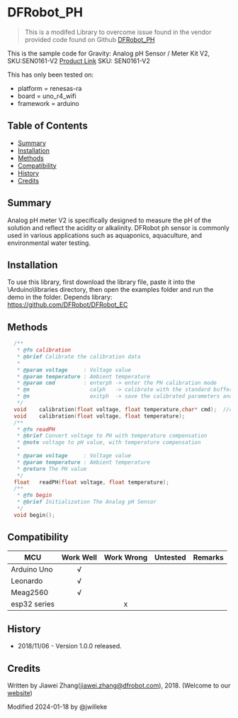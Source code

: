 # DFRobot_PH

> This is a modifed Library to overcome issue found in the vendor provided code found on Github [DFRobot_PH](https://github.com/DFRobot/DFRobot_PH)

This is the sample code for Gravity: Analog pH Sensor / Meter Kit V2, SKU:SEN0161-V2 [Product Link](https://www.dfrobot.com/product-1782.html) SKU: SEN0161-V2

This has only been tested on:

- platform = renesas-ra
- board = uno_r4_wifi
- framework = arduino

## Table of Contents

- [Summary](#summary)
- [Installation](#installation)
- [Methods](#methods)
- [Compatibility](#compatibility)
- [History](#history)
- [Credits](#credits)

## Summary

Analog pH meter V2 is specifically designed to measure the pH of the solution and reflect the acidity or alkalinity. DFRobot ph sensor is commonly used in various applications such as aquaponics, aquaculture, and environmental water testing.

## Installation

To use this library, first download the library file, paste it into the \Arduino\libraries directory, then open the examples folder and run the demo in the folder.
Depends library: <https://github.com/DFRobot/DFRobot_EC>

## Methods

```C++
  /**
   * @fn calibration
   * @brief Calibrate the calibration data
   *
   * @param voltage     : Voltage value
   * @param temperature : Ambient temperature
   * @param cmd         : enterph -> enter the PH calibration mode
   * @n                   calph   -> calibrate with the standard buffer solution, two buffer solutions(4.0 and 7.0) will be automaticlly recognized
   * @n                   exitph  -> save the calibrated parameters and exit from PH calibration mode
   */
  void    calibration(float voltage, float temperature,char* cmd);  //calibration by Serial CMD
  void    calibration(float voltage, float temperature);
  /**
   * @fn readPH
   * @brief Convert voltage to PH with temperature compensation
   * @note voltage to pH value, with temperature compensation
   *
   * @param voltage     : Voltage value
   * @param temperature : Ambient temperature
   * @return The PH value
   */
  float   readPH(float voltage, float temperature); 
  /**
   * @fn begin
   * @brief Initialization The Analog pH Sensor
   */
  void begin();
```

## Compatibility

MCU                | Work Well | Work Wrong | Untested  | Remarks
------------------ | :----------: | :----------: | :---------: | -----
Arduino Uno  |      √       |             |            |
Leonardo  |      √       |             |            |
Meag2560 |      √       |             |            |
esp32 series   |              |     x       |            |

## History

- 2018/11/06 - Version 1.0.0 released.

## Credits

Written by Jiawei Zhang(<jiawei.zhang@dfrobot.com>), 2018. (Welcome to our [website](https://www.dfrobot.com/))

Modified 2024-01-18 by @jwilleke
